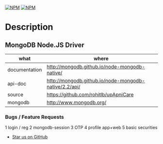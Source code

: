 [![NPM](https://nodei.co/npm/mongodb.png?downloads=true&downloadRank=true)](https://nodei.co/npm/mongodb/) [![NPM](https://nodei.co/npm-dl/mongodb.png?months=6&height=3)](https://nodei.co/npm/mongodb/)

# Description

## MongoDB Node.JS Driver

| what          | where                                          |
|---------------|------------------------------------------------|
| documentation | http://mongodb.github.io/node-mongodb-native/  |
| api-doc        | http://mongodb.github.io/node-mongodb-native/2.2/api/  |
| source        | https://github.com/rohitlb/upApniCare |
| mongodb       | http://www.mongodb.org/                        |

### Bugs / Feature Requests

1 login / reg
2 mongodb-session
3 OTP
4 profile app+web
5 basic securities








 * [Star us on GitHub](https://github.com/rohitlb/upApniCare)
